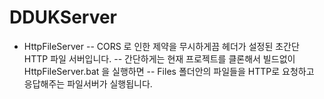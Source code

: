 # DDUKServer

- HttpFileServer
-- CORS 로 인한 제약을 무시하게끔 헤더가 설정된 초간단 HTTP 파일 서버입니다.
-- 간단하게는 현재 프로젝트를 클론해서 빌드없이 HttpFileServer.bat 을 실행하면
-- Files 폴더안의 파일들을 HTTP로 요청하고 응답해주는 파일서버가 실행됩니다.
